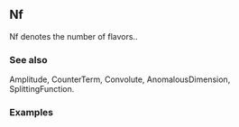 ##  Nf 

Nf denotes the number of flavors..

###  See also 

Amplitude, CounterTerm, Convolute, AnomalousDimension, SplittingFunction.

###  Examples 